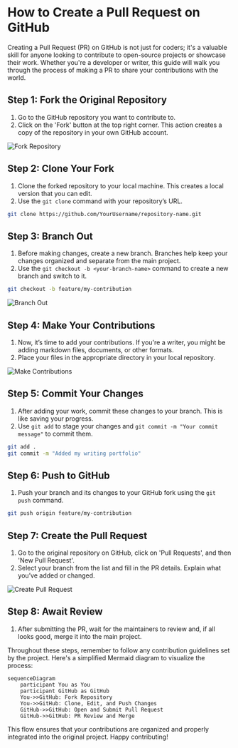 # How to Create a Pull Request on GitHub

Creating a Pull Request (PR) on GitHub is not just for coders; it's a valuable skill for anyone looking to contribute to open-source projects or showcase their work. Whether you're a developer or writer, this guide will walk you through the process of making a PR to share your contributions with the world.

## Step 1: Fork the Original Repository

1. Go to the GitHub repository you want to contribute to.
2. Click on the 'Fork' button at the top right corner. This action creates a copy of the repository in your own GitHub account.

![Fork Repository](https://github.com/OpenAI-Education/how-to-create-pull-request/blob/main/assets/fork-repo.png)

## Step 2: Clone Your Fork

1. Clone the forked repository to your local machine. This creates a local version that you can edit.
2. Use the `git clone` command with your repository’s URL.

```bash
git clone https://github.com/YourUsername/repository-name.git
```

## Step 3: Branch Out

1. Before making changes, create a new branch. Branches help keep your changes organized and separate from the main project.
2. Use the `git checkout -b <your-branch-name>` command to create a new branch and switch to it.

```bash
git checkout -b feature/my-contribution
```

![Branch Out](https://github.com/OpenAI-Education/how-to-create-pull-request/blob/main/assets/create-branch.png)

## Step 4: Make Your Contributions

1. Now, it’s time to add your contributions. If you're a writer, you might be adding markdown files, documents, or other formats.
2. Place your files in the appropriate directory in your local repository.

![Make Contributions](https://github.com/OpenAI-Education/how-to-create-pull-request/blob/main/assets/add-contributions.png)

## Step 5: Commit Your Changes

1. After adding your work, commit these changes to your branch. This is like saving your progress.
2. Use `git add` to stage your changes and `git commit -m "Your commit message"` to commit them.

```bash
git add .
git commit -m "Added my writing portfolio"
```

## Step 6: Push to GitHub

1. Push your branch and its changes to your GitHub fork using the `git push` command.

```bash
git push origin feature/my-contribution
```

## Step 7: Create the Pull Request

1. Go to the original repository on GitHub, click on 'Pull Requests', and then 'New Pull Request'.
2. Select your branch from the list and fill in the PR details. Explain what you’ve added or changed.

![Create Pull Request](https://github.com/OpenAI-Education/how-to-create-pull-request/blob/main/assets/create-pr.png)

## Step 8: Await Review

1. After submitting the PR, wait for the maintainers to review and, if all looks good, merge it into the main project.

Throughout these steps, remember to follow any contribution guidelines set by the project. Here's a simplified Mermaid diagram to visualize the process:

```mermaid
sequenceDiagram
    participant You as You
    participant GitHub as GitHub
    You->>GitHub: Fork Repository
    You->>GitHub: Clone, Edit, and Push Changes
    GitHub->>GitHub: Open and Submit Pull Request
    GitHub->>GitHub: PR Review and Merge
```

This flow ensures that your contributions are organized and properly integrated into the original project. Happy contributing!